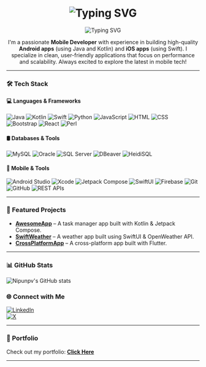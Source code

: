 <h1 align="center">
  <img src="https://readme-typing-svg.demolab.com?font=Fira+Code&size=24&pause=1000&color=1DA1F2&center=true&vCenter=true&width=450&lines=Hi%2C+I'm+Nipun+Bhagya+%F0%9F%91%8B%F0%9F%92%BB" alt="Typing SVG" />
</h1>

<p align="center">
  <img src="https://readme-typing-svg.demolab.com?font=Fira+Code&pause=1000&color=F73E7E&center=true&vCenter=true&width=435&lines=Mobile+Developer+%F0%9F%93%B1;Android+%7C+iOS+%7C+Flutter;Clean+%26+Scalable+Apps;Always+Learning+New+Tech!" alt="Typing SVG" />
</p>

<p align="center">
I'm a passionate <strong>Mobile Developer</strong> with experience in building high-quality <strong>Android apps</strong> (using Java and Kotlin) and <strong>iOS apps</strong> (using Swift). I specialize in clean, user-friendly applications that focus on performance and scalability. Always excited to explore the latest in mobile tech!
</p>

---

### 🛠️ Tech Stack

#### 💻 Languages & Frameworks

![Java](https://img.shields.io/badge/Java-007396?style=for-the-badge&logo=java&logoColor=white)
![Kotlin](https://img.shields.io/badge/Kotlin-0095D5?style=for-the-badge&logo=kotlin&logoColor=white)
![Swift](https://img.shields.io/badge/Swift-FA7343?style=for-the-badge&logo=swift&logoColor=white)
![Python](https://img.shields.io/badge/Python-3776AB?style=for-the-badge&logo=python&logoColor=white)
![JavaScript](https://img.shields.io/badge/JavaScript-F7DF1E?style=for-the-badge&logo=javascript&logoColor=black)
![HTML](https://img.shields.io/badge/HTML5-E34F26?style=for-the-badge&logo=html5&logoColor=white)
![CSS](https://img.shields.io/badge/CSS3-1572B6?style=for-the-badge&logo=css3&logoColor=white)
![Bootstrap](https://img.shields.io/badge/Bootstrap-7952B3?style=for-the-badge&logo=bootstrap&logoColor=white)
![React](https://img.shields.io/badge/React-20232A?style=for-the-badge&logo=react&logoColor=61DAFB)
![Perl](https://img.shields.io/badge/Perl-39457E?style=for-the-badge&logo=perl&logoColor=white)

#### 🛢️ Databases & Tools

![MySQL](https://img.shields.io/badge/MySQL-005C84?style=for-the-badge&logo=mysql&logoColor=white)
![Oracle](https://img.shields.io/badge/Oracle-F80000?style=for-the-badge&logo=oracle&logoColor=white)
![SQL Server](https://img.shields.io/badge/SQL%20Server-CC2927?style=for-the-badge&logo=microsoftsqlserver&logoColor=white)
![DBeaver](https://img.shields.io/badge/DBeaver-2C2C2C?style=for-the-badge&logo=dbeaver&logoColor=white)
![HeidiSQL](https://img.shields.io/badge/HeidiSQL-003545?style=for-the-badge&logoColor=white)

#### 📱 Mobile & Tools

![Android Studio](https://img.shields.io/badge/Android_Studio-3DDC84?style=for-the-badge&logo=android-studio&logoColor=white)
![Xcode](https://img.shields.io/badge/Xcode-1575F9?style=for-the-badge&logo=xcode&logoColor=white)
![Jetpack Compose](https://img.shields.io/badge/Jetpack-4285F4?style=for-the-badge&logo=android&logoColor=white)
![SwiftUI](https://img.shields.io/badge/SwiftUI-FA7343?style=for-the-badge&logo=apple&logoColor=white)
![Firebase](https://img.shields.io/badge/Firebase-FFCA28?style=for-the-badge&logo=firebase&logoColor=black)
![Git](https://img.shields.io/badge/Git-F05032?style=for-the-badge&logo=git&logoColor=white)
![GitHub](https://img.shields.io/badge/GitHub-181717?style=for-the-badge&logo=github&logoColor=white)
![REST APIs](https://img.shields.io/badge/REST%20API-00599C?style=for-the-badge&logo=api&logoColor=white)

---

### 📱 Featured Projects

- [**AwesomeApp**](https://github.com/Nipunpv/awesomeapp) – A task manager app built with Kotlin & Jetpack Compose.
- [**SwiftWeather**](https://github.com/Nipunpv/swiftweather) – A weather app built using SwiftUI & OpenWeather API.
- [**CrossPlatformApp**](https://github.com/Nipunpv/crossplatformapp) – A cross-platform app built with Flutter.

---
### 📊 GitHub Stats

![Nipunpv's GitHub stats](https://github-readme-stats.vercel.app/api?username=Nipunpv&show_icons=true&theme=radical&include_all_commits=true&count_private=true)

### 🌐 Connect with Me

[![LinkedIn](https://img.shields.io/badge/LinkedIn-blue?style=for-the-badge&logo=linkedin)](https://www.linkedin.com/in/nipun-bhagya-041379259)  
[![X](https://img.shields.io/badge/X-black?style=for-the-badge&logo=twitter)](https://x.com/PVBNipun?t=2MwL1cT5-qXbX8waVPPWFw&s=09)

---

### 🔗 Portfolio

Check out my portfolio: [**Click Here**](https://nipunpv.github.io/my-portfolio)

---
